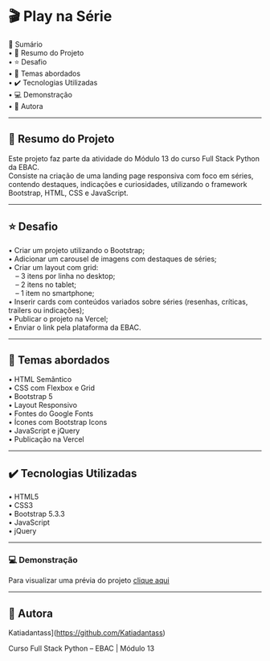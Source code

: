 # 🎬 Play na Série

📎 Sumário  
• 📌 Resumo do Projeto  
• ⭐ Desafio  
• 📂 Temas abordados  
• ✔️ Tecnologias Utilizadas  
• 💻 Demonstração  
• 🙋 Autora  

---

## 📌 Resumo do Projeto  
Este projeto faz parte da atividade do Módulo 13 do curso Full Stack Python da EBAC.  
Consiste na criação de uma landing page responsiva com foco em séries, contendo destaques, indicações e curiosidades, utilizando o framework Bootstrap, HTML, CSS e JavaScript.

---

## ⭐ Desafio  
• Criar um projeto utilizando o Bootstrap;  
• Adicionar um carousel de imagens com destaques de séries;  
• Criar um layout com grid:  
 – 3 itens por linha no desktop;  
 – 2 itens no tablet;  
 – 1 item no smartphone;  
• Inserir cards com conteúdos variados sobre séries (resenhas, críticas, trailers ou indicações);  
• Publicar o projeto na Vercel;  
• Enviar o link pela plataforma da EBAC.  

---

## 📂 Temas abordados  
• HTML Semântico  
• CSS com Flexbox e Grid  
• Bootstrap 5  
• Layout Responsivo  
• Fontes do Google Fonts  
• Ícones com Bootstrap Icons  
• JavaScript e jQuery  
• Publicação na Vercel  

---

## ✔️ Tecnologias Utilizadas  
• HTML5  
• CSS3  
• Bootstrap 5.3.3  
• JavaScript  
• jQuery  

---

### 💻 Demonstração  

Para visualizar uma prévia do projeto [clique aqui](https://play-na-serie.vercel.app/)  

---

## 🙋 Autora  
Katiadantass](https://github.com/Katiadantass)

Curso Full Stack Python – EBAC | Módulo 13
